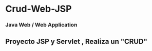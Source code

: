 # Crud-Web-JSP
### Java Web / Web Application
## Proyecto JSP y Servlet , Realiza un "CRUD"








    
    

